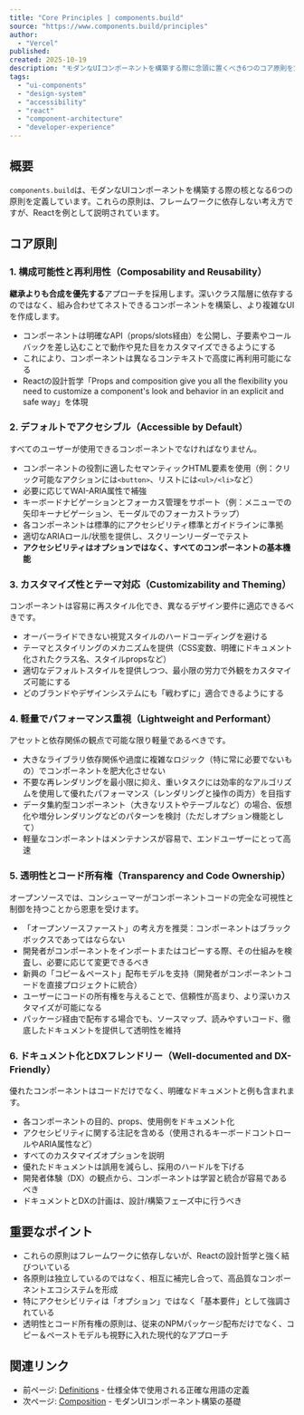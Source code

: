 ```yaml
---
title: "Core Principles | components.build"
source: "https://www.components.build/principles"
author:
  - "Vercel"
published:
created: 2025-10-19
description: "モダンなUIコンポーネントを構築する際に念頭に置くべき6つのコア原則を定義したガイド。構成可能性、アクセシビリティ、カスタマイズ性、パフォーマンス、透明性、ドキュメント化について解説しています。"
tags:
  - "ui-components"
  - "design-system"
  - "accessibility"
  - "react"
  - "component-architecture"
  - "developer-experience"
---
```


## 概要

`components.build`は、モダンなUIコンポーネントを構築する際の核となる6つの原則を定義しています。これらの原則は、フレームワークに依存しない考え方ですが、Reactを例として説明されています。

## コア原則

### 1. 構成可能性と再利用性（Composability and Reusability）

**継承よりも合成を優先する**アプローチを採用します。深いクラス階層に依存するのではなく、組み合わせてネストできるコンポーネントを構築し、より複雑なUIを作成します。

- コンポーネントは明確なAPI（props/slots経由）を公開し、子要素やコールバックを差し込むことで動作や見た目をカスタマイズできるようにする
- これにより、コンポーネントは異なるコンテキストで高度に再利用可能になる
- Reactの設計哲学「Props and composition give you all the flexibility you need to customize a component's look and behavior in an explicit and safe way」を体現

### 2. デフォルトでアクセシブル（Accessible by Default）

すべてのユーザーが使用できるコンポーネントでなければなりません。

- コンポーネントの役割に適したセマンティックHTML要素を使用（例：クリック可能なアクションには`<button>`、リストには`<ul>/<li>`など）
- 必要に応じてWAI-ARIA属性で補強
- キーボードナビゲーションとフォーカス管理をサポート（例：メニューでの矢印キーナビゲーション、モーダルでのフォーカストラップ）
- 各コンポーネントは標準的にアクセシビリティ標準とガイドラインに準拠
- 適切なARIAロール/状態を提供し、スクリーンリーダーでテスト
- **アクセシビリティはオプションではなく、すべてのコンポーネントの基本機能**

### 3. カスタマイズ性とテーマ対応（Customizability and Theming）

コンポーネントは容易に再スタイル化でき、異なるデザイン要件に適応できるべきです。

- オーバーライドできない視覚スタイルのハードコーディングを避ける
- テーマとスタイリングのメカニズムを提供（CSS変数、明確にドキュメント化されたクラス名、スタイルpropsなど）
- 適切なデフォルトスタイルを提供しつつ、最小限の労力で外観をカスタマイズ可能にする
- どのブランドやデザインシステムにも「戦わずに」適合できるようにする

### 4. 軽量でパフォーマンス重視（Lightweight and Performant）

アセットと依存関係の観点で可能な限り軽量であるべきです。

- 大きなライブラリ依存関係や過度に複雑なロジック（特に常に必要でないもの）でコンポーネントを肥大化させない
- 不要な再レンダリングを最小限に抑え、重いタスクには効率的なアルゴリズムを使用して優れたパフォーマンス（レンダリングと操作の両方）を目指す
- データ集約型コンポーネント（大きなリストやテーブルなど）の場合、仮想化や増分レンダリングなどのパターンを検討（ただしオプション機能として）
- 軽量なコンポーネントはメンテナンスが容易で、エンドユーザーにとって高速

### 5. 透明性とコード所有権（Transparency and Code Ownership）

オープンソースでは、コンシューマーがコンポーネントコードの完全な可視性と制御を持つことから恩恵を受けます。

- 「オープンソースファースト」の考え方を推奨：コンポーネントはブラックボックスであってはならない
- 開発者がコンポーネントをインポートまたはコピーする際、その仕組みを検査し、必要に応じて変更できるべき
- 新興の「コピー＆ペースト」配布モデルを支持（開発者がコンポーネントコードを直接プロジェクトに統合）
- ユーザーにコードの所有権を与えることで、信頼性が高まり、より深いカスタマイズが可能になる
- パッケージ経由で配布する場合でも、ソースマップ、読みやすいコード、徹底したドキュメントを提供して透明性を維持

### 6. ドキュメント化とDXフレンドリー（Well-documented and DX-Friendly）

優れたコンポーネントはコードだけでなく、明確なドキュメントと例も含まれます。

- 各コンポーネントの目的、props、使用例をドキュメント化
- アクセシビリティに関する注記を含める（使用されるキーボードコントロールやARIA属性など）
- すべてのカスタマイズオプションを説明
- 優れたドキュメントは誤用を減らし、採用のハードルを下げる
- 開発者体験（DX）の観点から、コンポーネントは学習と統合が容易であるべき
- ドキュメントとDXの計画は、設計/構築フェーズ中に行うべき

## 重要なポイント

- これらの原則はフレームワークに依存しないが、Reactの設計哲学と強く結びついている
- 各原則は独立しているのではなく、相互に補完し合って、高品質なコンポーネントエコシステムを形成
- 特にアクセシビリティは「オプション」ではなく「基本要件」として強調されている
- 透明性とコード所有権の原則は、従来のNPMパッケージ配布だけでなく、コピー＆ペーストモデルも視野に入れた現代的なアプローチ

## 関連リンク

- 前ページ: [Definitions](/definitions) - 仕様全体で使用される正確な用語の定義
- 次ページ: [Composition](/composition) - モダンUIコンポーネント構築の基礎
